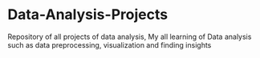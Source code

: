 # Data-Analysis-Projects
Repository of all projects of data analysis, My all learning of Data analysis such as data preprocessing, visualization and finding insights
